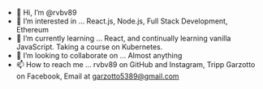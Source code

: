 - 👋 Hi, I’m @rvbv89
- 👀 I’m interested in ... React.js, Node.js, Full Stack Development, Ethereum
- 🌱 I’m currently learning ... React, and continually learning vanilla JavaScript. Taking a course on Kubernetes.
- 💞️ I’m looking to collaborate on ... Almost anything
- 📫 How to reach me ... rvbv89 on GitHub and Instagram, Tripp Garzotto on Facebook, Email at garzotto5389@gmail.com

<!---
rvbv89/rvbv89 is a ✨ special ✨ repository because its `README.md` (this file) appears on your GitHub profile.
You can click the Preview link to take a look at your changes.
--->
